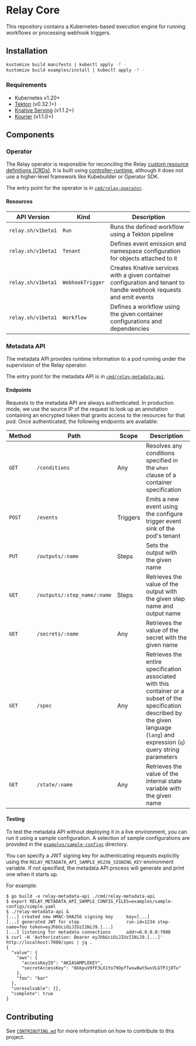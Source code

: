 # Relay Core

This repository contains a Kubernetes-based execution engine for running workflows or processing webhook triggers.

## Installation

```bash
kustomize build manifests | kubectl apply -f -
kustomize build examples/install | kubectl apply -f -
```

### Requirements

* Kubernetes v1.20+
* [Tekton](https://tekton.dev/) (v0.32.1+)
* [Knative Serving](https://knative.dev/) (v1.1.2+)
* [Kourier](https://github.com/knative-sandbox/net-kourier/) (v1.1.0+)

## Components

### Operator

The Relay operator is responsible for reconciling the Relay [custom resource
definitions
(CRDs)](https://kubernetes.io/docs/concepts/extend-kubernetes/api-extension/custom-resources/).
It is built using
[controller-runtime](https://github.com/kubernetes-sigs/controller-runtime/),
although it does not use a higher-level framework like Kubebuilder or Operator
SDK.

The entry point for the operator is in
[`cmd/relay-operator`](cmd/relay-operator).

#### Resources

| API Version | Kind | Description |
|-------------|------|-------------|
| `relay.sh/v1beta1` | `Run` | Runs the defined workflow using a Tekton pipeline |
| `relay.sh/v1beta1` | `Tenant` | Defines event emission and namespace configuration for objects attached to it |
| `relay.sh/v1beta1` | `WebhookTrigger` | Creates Knative services with a given container configuration and tenant to handle webhook requests and emit events |
| `relay.sh/v1beta1` | `Workflow` | Defines a workflow using the given container configurations and dependencies |

### Metadata API

The metadata API provides runtime information to a pod running under the
supervision of the Relay operator.

The entry point for the metadata API is in
[`cmd/relay-metadata-api`](cmd/relay-metadata-api).

#### Endpoints

Requests to the metadata API are always authenticated. In production mode, we
use the source IP of the request to look up an annotation containing an
encrypted token that grants access to the resources for that pod. Once
authenticated, the following endpoints are available:

| Method | Path | Scope | Description |
|--------|------|-------|-------------|
| `GET` | `/conditions` | Any | Resolves any conditions specified in the `when` clause of a container specification |
| `POST` | `/events` | Triggers | Emits a new event using the configure trigger event sink of the pod's tenant |
| `PUT` | `/outputs/:name` | Steps | Sets the output with the given name |
| `GET` | `/outputs/:step_name/:name` | Steps | Retrieves the value of the output with the given step name and output name |
| `GET` | `/secrets/:name` | Any | Retrieves the value of the secret with the given name |
| `GET` | `/spec` | Any | Retrieves the entire specification associated with this container or a subset of the specification described by the given language (`lang`) and expression (`q`) query string parameters |
| `GET` | `/state/:name` | Any | Retrieves the value of the internal state variable with the given name |

#### Testing

To test the metadata API without deploying it in a live environment, you can run
it using a sample configuration. A selection of sample configurations are
provided in the [`examples/sample-configs`](examples/sample-configs) directory.

You can specify a JWT signing key for authenticating requests explicitly using
the `RELAY_METADATA_API_SAMPLE_HS256_SIGNING_KEY` environment variable. If not
specified, the metadata API process will generate and print one when it starts
up.

For example:

```console
$ go build -o relay-metadata-api ./cmd/relay-metadata-api
$ export RELAY_METADATA_API_SAMPLE_CONFIG_FILES=examples/sample-configs/simple.yaml
$ ./relay-metadata-api &
[...] created new HMAC-SHA256 signing key     key=[...]
[...] generated JWT for step                  run-id=1234 step-name=foo token=eyJhbGciOiJIUzI1NiJ9.[...]
[...] listening for metadata connections      addr=0.0.0.0:7000
$ curl -H 'Authorization: Bearer eyJhbGciOiJIUzI1NiJ9.[...]' http://localhost:7000/spec | jq .
{
  "value": {
    "aws": {
      "accessKeyID": "AKIASAMPLEKEY",
      "secretAccessKey": "6bkpuV9fF3LX1Yo79OpfTwsw8wt5wsVLGTPJjDTu"
    },
    "foo": "bar"
  },
  "unresolvable": {},
  "complete": true
}
```

## Contributing

See [`CONTRIBUTING.md`](CONTRIBUTING.md) for more information on how to
contribute to this project.
